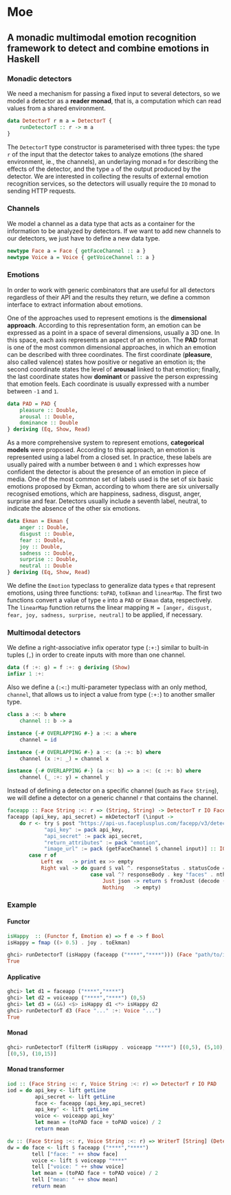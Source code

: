# Moe

## A monadic multimodal emotion recognition framework to detect and combine emotions in Haskell

### Monadic detectors

We need a mechanism for passing a fixed input to several detectors, so we model a detector as a **reader monad**, that is, a computation which can read values from a shared environment.

```haskell
data DetectorT r m a = DetectorT {
    runDetectorT :: r -> m a
}
```

The `DetectorT` type constructor is parameterised with three types: the type `r` of the input that the detector takes to analyze emotions (the shared environment, ie., the channels), an underlaying monad `m` for describing the effects of the detector, and the type `a` of the output produced by the detector. We are interested in collecting the results of external emotion recognition services, so the detectors will usually require the `IO` monad to sending HTTP requests.

### Channels

We model a channel as a data type that acts as a container for the information to be analyzed by detectors. If we want to add new channels to our detectors, we just have to define a new data type.

```haskell
newtype Face a = Face { getFaceChannel :: a }
newtype Voice a = Voice { getVoiceChannel :: a }
```

### Emotions

In order to work with generic combinators that are useful for all detectors regardless of their API and the results they return, we define a common interface to extract information about emotions.

One of the approaches used to represent emotions is the **dimensional approach**. According to this representation form, an emotion can be expressed as a point in a space of several dimensions, usually a 3D one. In this space, each axis represents an aspect of an emotion. The **PAD** format is one of the most common dimensional approaches, in which an emotion can be described with three coordinates. The first coordinate (**pleasure**, also called valence) states how positive or negative an emotion is; the second coordinate states the level of **arousal** linked to that emotion; finally, the last coordinate states how **dominant** or passive the person expressing that emotion feels. Each coordinate is usually expressed with a number between `-1` and `1`.

```haskell
data PAD = PAD {
    pleasure :: Double,
    arousal :: Double,
    dominance :: Double
} deriving (Eq, Show, Read)
```

As a more comprehensive system to represent emotions, **categorical models** were proposed. According to this approach, an emotion is represented using a label from a closed set. In practice, these labels are usually paired with a number between `0` and `1` which expresses how confident the detector is about the presence of an emotion in piece of media. One of the most common set of labels used is the set of six basic emotions proposed by Ekman, according to whom there are six universally recognised emotions, which are happiness, sadness, disgust, anger, surprise and fear. Detectors usually include a seventh label, neutral, to indicate the absence of the other six emotions.

```haskell
data Ekman = Ekman {
    anger :: Double,
    disgust :: Double,
    fear :: Double,
    joy :: Double,
    sadness :: Double,
    surprise :: Double,
    neutral :: Double
} deriving (Eq, Show, Read)
```

We define the `Emotion` typeclass to generalize data types `e` that represent emotions, using three functions: `toPAD`, `toEkman` and `linearMap`. The first two functions convert a value of type `e` into a `PAD` or `Ekman` data, respectively. The `linearMap` function returns the linear mapping `M = [anger, disgust, fear, joy, sadness, surprise, neutral]` to be applied, if necessary.

### Multimodal detectors

We define a right-associative infix operator type (`:+:`) similar to built-in tuples (`,`) in order to create inputs with more than one channel.

```haskell
data (f :+: g) = f :+: g deriving (Show)
infixr 1 :+:
```

Also we define a (`:<:`) multi-parameter typeclass with an only method, `channel`, that allows us to inject a value from type (`:+:`) to another smaller type.

```haskell
class a :<: b where
    channel :: b -> a

instance {-# OVERLAPPING #-} a :<: a where
    channel = id

instance {-# OVERLAPPING #-} a :<: (a :+: b) where
    channel (x :+: _) = channel x

instance {-# OVERLAPPING #-} (a :<: b) => a :<: (c :+: b) where
    channel (_ :+: y) = channel y
```

Instead of defining a detector on a specific channel (such as `Face String`), we will define a detector on a generic channel `r` that contains the channel.

```haskell
faceapp :: Face String :<: r => (String, String) -> DetectorT r IO FaceAppData
faceapp (api_key, api_secret) = mkDetectorT (\input ->
    do r <- try $ post "https://api-us.faceplusplus.com/facepp/v3/detect" [
            "api_key" := pack api_key,
            "api_secret" := pack api_secret,
            "return_attributes" := pack "emotion",
            "image_url" := pack (getFaceChannel $ channel input)] :: IO (Either HttpException (Response ByteString))
       case r of
           Left ex   -> print ex >> empty
           Right val -> do guard $ val ^. responseStatus . statusCode == 200
                           case val ^? responseBody . key "faces" . nth 0 . key "attributes" . key "emotion" of
                               Just json -> return $ fromJust (decode (encode json))
                               Nothing   -> empty)
```

### Example

#### Functor

```haskell
isHappy  :: (Functor f, Emotion e) => f e -> f Bool
isHappy = fmap ((> 0.5) . joy . toEkman)

ghci> runDetectorT (isHappy (faceapp ("****","****"))) (Face "path/to/img")
True
```

#### Applicative

```haskell
ghci> let d1 = faceapp ("****","****")
ghci> let d2 = voiceapp ("****","****") (0,5)
ghci> let d3 = (&&) <$> isHappy d1 <*> isHappy d2
ghci> runDetectorT d3 (Face "..." :+: Voice "...")
True
```

#### Monad

```haskell
ghci> runDetectorT (filterM (isHappy . voiceapp "****") [(0,5), (5,10), (10,15)]) (Voice "happy.mp4")
[(0,5), (10,15)]
```

#### Monad transformer

```haskell
iod :: (Face String :<: r, Voice String :<: r) => DetectorT r IO PAD
iod = do api_key <- lift getLine
         api_secret <- lift getLine
         face <- faceapp (api_key,api_secret)
         api_key' <- lift getLine
         voice <- voiceapp api_key'
         let mean = (toPAD face + toPAD voice) / 2
         return mean
```

```haskell
dw :: (Face String :<: r, Voice String :<: r) => WriterT [String] (DetectorT r IO) PAD
dw = do face <- lift $ faceapp ("****","****")
        tell ["face: " ++ show face]
        voice <- lift $ voiceapp "****"
        tell ["voice: " ++ show voice]
        let mean = (toPAD face + toPAD voice) / 2
        tell ["mean: " ++ show mean]
        return mean
```